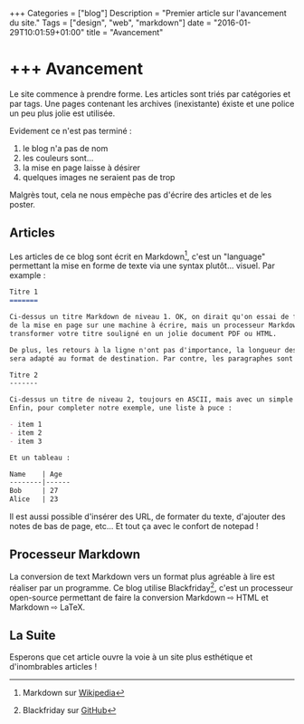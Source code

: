 +++
Categories = ["blog"]
Description = "Premier article sur l'avancement du site."
Tags = ["design", "web", "markdown"]
date = "2016-01-29T10:01:59+01:00"
title = "Avancement"

+++
Avancement
==========
Le site commence à prendre forme. Les articles sont triés par catégories et
par tags. Une pages contenant les archives (inexistante) éxiste et une
police un peu plus jolie est utilisée.

Evidement ce n'est pas terminé :

1. le blog n'a pas de nom
2. les couleurs sont...
3. la mise en page laisse à désirer
4. quelques images ne seraient pas de trop

Malgrès tout, cela ne nous empèche pas d'écrire des articles et de les poster.

Articles
--------
Les articles de ce blog sont écrit en Markdown[^1], c'est un "language" permettant
la mise en forme de texte via une syntax plutôt... visuel. Par example :

```markdown
Titre 1
=======

Ci-dessus un titre Markdown de niveau 1. OK, on dirait qu'on essai de faire
de la mise en page sur une machine à écrire, mais un processeur Markdown va
transformer votre titre souligné en un jolie document PDF ou HTML.

De plus, les retours à la ligne n'ont pas d'importance, la longueur des lignes
sera adapté au format de destination. Par contre, les paragraphes sont conservés.

Titre 2
-------

Ci-dessus un titre de niveau 2, toujours en ASCII, mais avec un simple trait.
Enfin, pour completer notre exemple, une liste à puce :

- item 1
- item 2
- item 3

Et un tableau :

Name    | Age
--------|------
Bob     | 27
Alice   | 23

```

Il est aussi possible d'insérer des URL,
de formater du texte, d'ajouter des notes de bas de page, etc...
Et tout ça avec le confort de notepad !

Processeur Markdown
-------------------

La conversion de text Markdown vers un format plus agréable à lire
est réaliser par un programme. Ce blog utilise Blackfriday[^2], c'est un
processeur open-source permettant de faire la conversion Markdown &#8680; HTML et
Markdown &#8680; LaTeX.

La Suite
--------

Esperons que cet article ouvre la voie à un site plus esthétique et
d'inombrables articles !


[^1]: Markdown sur [Wikipedia](https://en.wikipedia.org/wiki/Markdown)
[^2]: Blackfriday sur [GitHub](https://github.com/russross/blackfriday)
